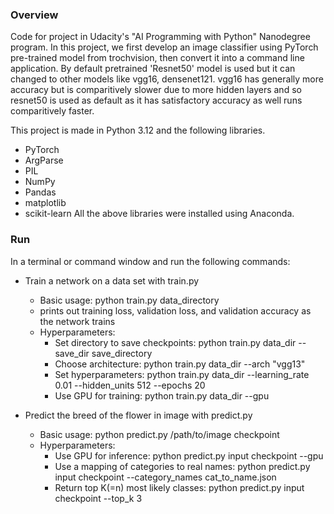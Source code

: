 ### Overview

Code for project in Udacity's "AI Programming with Python" Nanodegree program. In this project, we first develop an image classifier using PyTorch pre-trained model from trochvision, then convert it into a command line application. By default pretrained 'Resnet50' model is used but it can changed to other models like vgg16, densenet121. vgg16 has generally more accuracy but is comparitively slower due to more hidden layers and so resnet50 is used as default as it has satisfactory accuracy as well runs comparitively faster.

This project is made in Python 3.12 and the following libraries.
- PyTorch
- ArgParse
- PIL
- NumPy
- Pandas
- matplotlib
- scikit-learn
All the above libraries were installed using Anaconda.

### Run 

In a terminal or command window and run the following commands:

- Train a network on a data set with train.py
  - Basic usage: python train.py data_directory
  - prints out training loss, validation loss, and validation accuracy as the network trains
  - Hyperparameters:
    - Set directory to save checkpoints: python train.py data_dir --save_dir save_directory
    - Choose architecture: python train.py data_dir --arch "vgg13"
    - Set hyperparameters: python train.py data_dir --learning_rate 0.01 --hidden_units 512 --epochs 20
    - Use GPU for training: python train.py data_dir --gpu

- Predict the breed of the flower in image with predict.py
  - Basic usage: python predict.py /path/to/image checkpoint
  - Hyperparameters:
    - Use GPU for inference: python predict.py input checkpoint --gpu
    - Use a mapping of categories to real names: python predict.py input checkpoint --category_names cat_to_name.json
    - Return top K(=n) most likely classes: python predict.py input checkpoint --top_k 3
